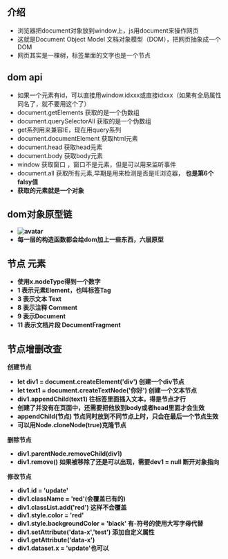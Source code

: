 ## 介绍
* 浏览器把document对象放到window上，js用document来操作网页
* 这就是Document Object Model 文档对象模型（DOM），把网页抽象成一个DOM
* 网页其实是一棵树，标签里面的文字也是一个节点

## dom api
* 如果一个元素有id，可以直接用window.idxxx或直接idxxx（如果有全局属性同名了，就不要用这个了）
* document.getElements 获取的是一个伪数组
* document.querySelectorAll 获取的是一个伪数组
* get系列用来兼容IE，现在用query系列
* document.documentElement 获取html元素
* document.head 获取head元素
* document.body 获取body元素
* window 获取窗口 ，窗口不是元素，但是可以用来监听事件
* document.all 获取所有元素,早期是用来检测是否是IE浏览器， <strong>也是第6个falsy值<strong>
* 获取的元素就是一个对象
## dom对象原型链
* ![avatar](https://static.xiedaimala.com/xdml/file/3ac7c224-c23d-491f-84b5-4fabfbeab9b8/2019-10-17-20-36-26.png)
* 每一层的构造函数都会给dom加上一些东西，六层原型
## 节点 元素 
* 使用x.nodeType得到一个数字
* 1 表示元素Element，也叫标签Tag
* 3 表示文本 Text
* 8 表示注释 Comment
* 9 表示Document 
* 11 表示文档片段 DocumentFragment
  
## 节点增删改查
创建节点
* let div1 = document.createElement('div') 创建一个div节点
* let text1 = document.createTextNode('你好') 创建一个文本节点
* div1.appendChild(text1) 往标签里面插入文本，得是节点才行
* 创建了并没有在页面中，还需要把他放到body或者head里面才会生效
* appendChild(节点) 节点同时放到不同节点上时，只会在最后一个节点生效
* 可以用Node.cloneNode(true)克隆节点

删除节点
* div1.parentNode.removeChild(div1)
* div1.remove() 如果被移除了还是可以出现，需要dev1 = null 断开对象指向

修改节点
* div1.id = 'update'
* div1.className = 'red'(会覆盖已有的)
* div1.classList.add('red') 这样不会覆盖
* div1.style.color = 'red'
* div1.style.backgroundColor = 'black' 有-符号的使用大写字母代替
* div1.setAttribute('data-x','test') 添加自定义属性
* div1.getAttribute('data-x')
* div1.dataset.x = 'update'也可以
  

